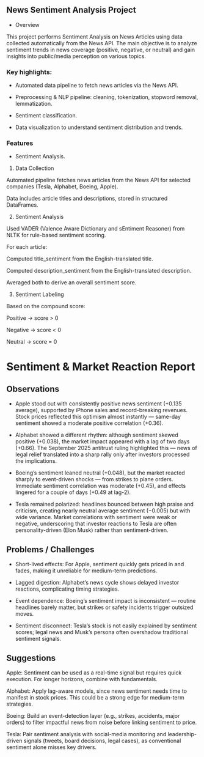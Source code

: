 
## News Sentiment Analysis Project

* Overview

This project performs Sentiment Analysis on News Articles using data collected automatically from the News API.
The main objective is to analyze sentiment trends in news coverage (positive, negative, or neutral) and gain insights into public/media perception on various topics.

### Key highlights:

* Automated data pipeline to fetch news articles via the News API.

* Preprocessing & NLP pipeline: cleaning, tokenization, stopword removal, lemmatization.

* Sentiment classification.

* Data visualization to understand sentiment distribution and trends.

### Features

* Sentiment Analysis.

1. Data Collection

Automated pipeline fetches news articles from the News API for selected companies (Tesla, Alphabet, Boeing, Apple).

Data includes article titles and descriptions, stored in structured DataFrames.

2. Sentiment Analysis

Used VADER (Valence Aware Dictionary and sEntiment Reasoner) from NLTK for rule-based sentiment scoring.

For each article:

Computed title_sentiment from the English-translated title.

Computed description_sentiment from the English-translated description.

Averaged both to derive an overall sentiment score.

3. Sentiment Labeling

Based on the compound score:

Positive → score > 0

Negative → score < 0

Neutral → score = 0



# Sentiment & Market Reaction Report
## Observations

* Apple stood out with consistently positive news sentiment (+0.135 average), supported by iPhone sales and record-breaking revenues. Stock prices reflected this optimism almost instantly — same-day sentiment showed a moderate positive correlation (+0.36).

* Alphabet showed a different rhythm: although sentiment skewed positive (+0.038), the market impact appeared with a lag of two days (+0.66). The September 2025 antitrust ruling highlighted this — news of legal relief translated into a sharp rally only after investors processed the implications.

* Boeing’s sentiment leaned neutral (+0.048), but the market reacted sharply to event-driven shocks — from strikes to plane orders. Immediate sentiment correlation was moderate (+0.45), and effects lingered for a couple of days (+0.49 at lag-2).

* Tesla remained polarized: headlines bounced between high praise and criticism, creating nearly neutral average sentiment (−0.005) but with wide variance. Market correlations with sentiment were weak or negative, underscoring that investor reactions to Tesla are often personality-driven (Elon Musk) rather than sentiment-driven.

## Problems / Challenges

* Short-lived effects: For Apple, sentiment quickly gets priced in and fades, making it unreliable for medium-term predictions.

* Lagged digestion: Alphabet’s news cycle shows delayed investor reactions, complicating timing strategies.

* Event dependence: Boeing’s sentiment impact is inconsistent — routine headlines barely matter, but strikes or safety incidents trigger outsized moves.

* Sentiment disconnect: Tesla’s stock is not easily explained by sentiment scores; legal news and Musk’s persona often overshadow traditional sentiment signals.

## Suggestions

Apple: Sentiment can be used as a real-time signal but requires quick execution. For longer horizons, combine with fundamentals.

Alphabet: Apply lag-aware models, since news sentiment needs time to manifest in stock prices. This could be a strong edge for medium-term strategies.

Boeing: Build an event-detection layer (e.g., strikes, accidents, major orders) to filter impactful news from noise before linking sentiment to price.

Tesla: Pair sentiment analysis with social-media monitoring and leadership-driven signals (tweets, board decisions, legal cases), as conventional sentiment alone misses key drivers.


